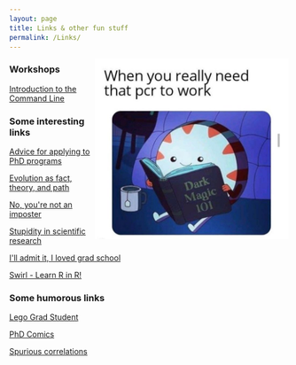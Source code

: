```yaml
---
layout: page
title: Links & other fun stuff
permalink: /Links/
---
```


<img src="/images/PCRmagic.jpg" alt="alt text" width="350" align="right">

### Workshops

[Introduction to the Command Line](/CLworkshop)

### Some interesting links

[Advice for applying to PhD programs](https://medium.com/@caseywdunn/applying-to-biology-phd-programs-58abece3284a)

[Evolution as fact, theory, and path](images/Gregory_2008.pdf)

[No, you're not an imposter](http://www.sciencemag.org/careers/2008/02/no-youre-not-impostor)​

[Stupidity in scientific research](images/schwartz2008.pdf)

[I'll admit it, I loved grad school](http://treethinkers.org/ill-admit-it-i-loved-graduate-school/)

[Swirl - Learn R in R!](https://swirlstats.com/)

### Some humorous links

[Lego Grad Student](https://legogradstudent.tumblr.com/)

[PhD Comics](http://phdcomics.com/)

[Spurious correlations](http://www.tylervigen.com/spurious-correlations)



